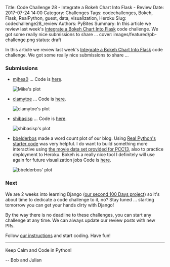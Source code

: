 Title: Code Challenge 28 - Integrate a Bokeh Chart Into Flask - Review
Date: 2017-07-24 14:00
Category: Challenges
Tags: codechallenges, Bokeh, Flask, RealPython, guest, data, visualization, Heroku
Slug: codechallenge28_review
Authors: PyBites
Summary: In this article we review last week's [Integrate a Bokeh Chart Into Flask](http://pybit.es/codechallenge28.html) code challenge. We got some really nice submissions to share ...
cover: images/featured/pb-challenge.png
status: draft

In this article we review last week's [Integrate a Bokeh Chart Into Flask](http://pybit.es/codechallenge28.html) code challenge. We got some really nice submissions to share ...

### Submissions

* [mjhea0](https://github.com/mjhea0) ... Code is [here](https://github.com/pybites/challenges/tree/community/28/mjhea0).

	![Mike's plot]({filename}/images/bokeh-mjhea0.png)

* [clamytoe](https://github.com/clamytoe) ... Code is [here](https://github.com/pybites/challenges/tree/community/28/clamytoe).

	![clamytoe's plot]({filename}/images/bokeh-clamytoe.png)

* [shibasisp](https://github.com/shibasisp) ... Code is [here](https://github.com/pybites/challenges/tree/community/28/shibasisp).

	![shibasisp's plot]({filename}/images/bokeh-shibasisp.png)

* [bbelderbos](https://github.com/bbelderbos) made a word count plot of our blog. Using [Real Python's starter code](https://github.com/realpython/flask-bokeh-example/blob/master/tutorial.md) was very helpful. I do want to build something more interactive using [the movie data set provided for PCC13](https://github.com/pybites/challenges/tree/master/13), also to practice deployment to Heroku. Bokeh is a really nice tool I definitely will use again for future visualization jobs Code is [here](https://github.com/pybites/challenges/tree/community/28/bbelderbos).

	![bbelderbos' plot]({filename}/images/bokeh-bbelderbos.png)

### Next

We are 2 weeks into learning Django ([our second 100 Days project](https://pybit.es/pages/projects.html)) so it's about time to dedicate a code challenge to it, no? Stay tuned ... starting tomorrow you can get your hands dirty with Django!

By the way there is no deadline to these challenges, you can start any challenge at any time. We can always update our review posts with new PRs.

Follow [our instructions](https://github.com/pybites/challenges/blob/master/INSTALL.md) and start coding. Have fun!

---

Keep Calm and Code in Python!

-- Bob and Julian
